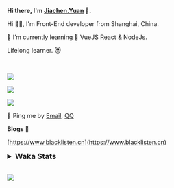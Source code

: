 <!-- <img align="right" src="https://github-readme-stats.vercel.app/api/top-langs/?username=blacklisten&layout=compact" /> -->

**Hi there, I'm [Jiachen.Yuan](https://www.blacklisten.cn) 👋.**

Hi 🙋‍♂️, I'm Front-End developer from Shanghai, China.

🌱 I’m currently learning 🥀 VueJS  React & NodeJs.

Lifelong learner. 😻

<br />

<img src="https://github-readme-stats.vercel.app/api/top-langs/?username=aaditkamat&layout=compact" /><br />

<img src="https://github-readme-stats.vercel.app/api?username=blacklisten&count_private=true&show_icons=true" /><br />

<img src="https://github-readme-stats.vercel.app/api/wakatime?username=blacklisten&layout=compact" /><br />



💬 Ping me by [Email](mailto:black_listen@163.com), [QQ](http://wpa.qq.com/msgrd?v=3&uin=756319278&site=%E5%9C%A8%E7%BA%BF%E5%AE%A2%E6%9C%8D&menu=yes)

<!-- I am Into , 🙏 -->

<!-- Javascript, Web Development, H5, MicroProgram, NodeJs, Electron... 😼 -->

<!--[![Top Langs](https://github-readme-stats.vercel.app/api/top-langs/?username=blacklisten&layout=compact)](https://github.com/anuraghazra/github-readme-stats)-->

<!--![ReadMe Card](https://github-readme-stats.vercel.app/api?username=blacklisten&show_icons=true&theme=radical)-->

**Blogs 🌱**

[https://www.blacklisten.cn](https://www.blacklisten.cn)

<details>
 <summary style="font-size:1.25em"><strong>Waka Stats </strong></summary><br>
<!--START_SECTION:waka-->
![Profile Views](http://img.shields.io/badge/Profile%20Views-0-blue)

**🐱 My GitHub Data** 

> 🏆 66 Contributions in the Year 2021
 > 
> 📦 257.6 kB Used in GitHub's Storage 
 > 
> 💼 Opted to Hire
 > 
> 📜 48 Public Repositories 
 > 
> 🔑 4 Private Repositories  
 > 
**I'm an Early 🐤** 

```text
🌞 Morning    14 commits     ██░░░░░░░░░░░░░░░░░░░░░░░   8.86% 
🌆 Daytime    93 commits     ██████████████░░░░░░░░░░░   58.86% 
🌃 Evening    51 commits     ████████░░░░░░░░░░░░░░░░░   32.28% 
🌙 Night      0 commits      ░░░░░░░░░░░░░░░░░░░░░░░░░   0.0%

```
📅 **I'm Most Productive on Thursday** 

```text
Monday       33 commits     █████░░░░░░░░░░░░░░░░░░░░   20.89% 
Tuesday      18 commits     ██░░░░░░░░░░░░░░░░░░░░░░░   11.39% 
Wednesday    32 commits     █████░░░░░░░░░░░░░░░░░░░░   20.25% 
Thursday     41 commits     ██████░░░░░░░░░░░░░░░░░░░   25.95% 
Friday       30 commits     ████░░░░░░░░░░░░░░░░░░░░░   18.99% 
Saturday     3 commits      ░░░░░░░░░░░░░░░░░░░░░░░░░   1.9% 
Sunday       1 commits      ░░░░░░░░░░░░░░░░░░░░░░░░░   0.63%

```


📊 **This Week I Spent My Time On** 

```text
⌚︎ Time Zone: Asia/Shanghai

💬 Programming Languages: 
Vue.js                   10 hrs 24 mins      ██████████████████░░░░░░░   75.43% 
JavaScript               1 hr 50 mins        ███░░░░░░░░░░░░░░░░░░░░░░   13.4% 
TypeScript               1 hr 6 mins         ██░░░░░░░░░░░░░░░░░░░░░░░   8.02% 
JSON                     15 mins             ░░░░░░░░░░░░░░░░░░░░░░░░░   1.87% 
Markdown                 10 mins             ░░░░░░░░░░░░░░░░░░░░░░░░░   1.26%

🔥 Editors: 
VS Code                  13 hrs 47 mins      █████████████████████████   100.0%

🐱‍💻 Projects: 
enterprise-sales-admin   12 hrs 5 mins       ██████████████████████░░░   87.65% 
vue                      1 hr 30 mins        ██░░░░░░░░░░░░░░░░░░░░░░░   10.88% 
Unknown Project          10 mins             ░░░░░░░░░░░░░░░░░░░░░░░░░   1.23% 
wxui-for-lerna           2 mins              ░░░░░░░░░░░░░░░░░░░░░░░░░   0.24%

💻 Operating System: 
Mac                      13 hrs 28 mins      ████████████████████████░   97.61% 
Windows                  19 mins             ░░░░░░░░░░░░░░░░░░░░░░░░░   2.39%

```

**I Mostly Code in JavaScript** 

```text
JavaScript               18 repos            ███████████░░░░░░░░░░░░░░   43.9% 
Vue                      11 repos            ██████░░░░░░░░░░░░░░░░░░░   26.83% 
TypeScript               5 repos             ███░░░░░░░░░░░░░░░░░░░░░░   12.2% 
HTML                     4 repos             ██░░░░░░░░░░░░░░░░░░░░░░░   9.76% 
CSS                      1 repo              ░░░░░░░░░░░░░░░░░░░░░░░░░   2.44%

```


**Timeline**

![Chart not found](https://raw.githubusercontent.com/blacklisten/blacklisten/master/charts/bar_graph.png) 


 Last Updated on 17/11/2021
<!--END_SECTION:waka-->
</details>

<br />

<!--
**blacklisten/blacklisten** is a ✨ _special_ ✨ repository because its `README.md` (this file) appears on your GitHub profile.

Here are some ideas to get you started:

- 🔭 I’m currently working on ...
- 🌱 I’m currently learning ...
- 👯 I’m looking to collaborate on ...
- 🤔 I’m looking for help with ...
- 💬 Ask me about ...
- 📫 How to reach me: ...
- 😄 Pronouns: ...
- ⚡ Fun fact: ...
-->

![](http://profile-counter.glitch.me/blacklisten/count.svg)
